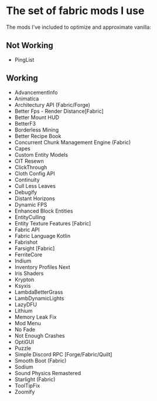 # The set of fabric mods I use

The mods I've included to optimize and approximate vanilla:

## Not Working

* PingList

## Working

* AdvancementInfo
* Animatica
* Architectury API (Fabric/Forge)
* Better Fps - Render Distance[Fabric]
* Better Mount HUD
* BetterF3
* Borderless Mining
* Better Recipe Book
* Concurrent Chunk Management Engine (Fabric)
* Capes
* Custom Entity Models
* CIT Resewn
* ClickThrough
* Cloth Config API
* Continuity
* Cull Less Leaves
* Debugify
* Distant Horizons
* Dynamic FPS
* Enhanced Block Entities
* EntityCulling
* Entity Texture Features [Fabric]
* Fabric API
* Fabric Language Kotlin
* Fabrishot
* Farsight [Fabric]
* FerriteCore
* Indium
* Inventory Profiles Next
* Iris Shaders
* Krypton
* Ksyxis
* LambdaBetterGrass
* LambDynamicLights
* LazyDFU
* Lithium
* Memory Leak Fix
* Mod Menu
* No Fade
* Not Enough Crashes
* OptiGUI
* Puzzle
* Simple Discord RPC [Forge/Fabric/Quilt]
* Smooth Boot (Fabric)
* Sodium
* Sound Physics Remastered
* Starlight (Fabric)
* ToolTipFix
* Zoomify
